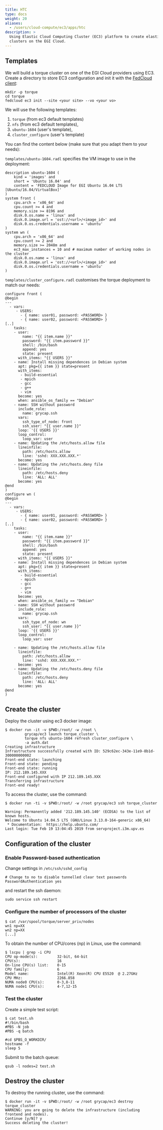 ```yaml
---
title: HTC
type: docs
weight: 20
aliases:
  - /users/cloud-compute/ec3/apps/htc
description: >
  Using Elastic Cloud Computing Cluster (EC3) platform to create elastic virtual
  clusters on the EGI Cloud.
---
```


## Templates

We will build a torque cluster on one of the EGI Cloud providers using EC3.
Create a directory to store EC3 configuration and init it with the
[FedCloud client](../../../../../getting-started/cli):

```shell
mkdir -p torque
cd torque
fedcloud ec3 init --site <your site> --vo <your vo>
```

We will use the following templates:

1. `torque` (from ec3 default templates)
1. `nfs` (from ec3 default templates),
1. `ubuntu-1604` (user's template),
1. `cluster_configure` (user's template)

You can find the content below (make sure that you adapt them to your needs):

`templates/ubuntu-1604.radl` specifies the VM image to use in the deployment:

```plaintext
description ubuntu-1604 (
    kind = 'images' and
    short = 'Ubuntu 16.04' and
    content = 'FEDCLOUD Image for EGI Ubuntu 16.04 LTS [Ubuntu/16.04/VirtualBox]'
)
system front (
    cpu.arch = 'x86_64' and
    cpu.count >= 4 and
    memory.size >= 8196 and
    disk.0.os.name = 'linux' and
    disk.0.image.url = 'ost://<url>/<image_id>' and
    disk.0.os.credentials.username = 'ubuntu'
)
system wn (
    cpu.arch = 'x86_64' and
    cpu.count >= 2 and
    memory.size >= 2048m and
    ec3_max_instances = 10 and # maximum number of working nodes in the cluster
    disk.0.os.name = 'linux' and
    disk.0.image.url = 'ost://<url>/<image_id>' and
    disk.0.os.credentials.username = 'ubuntu'
)
```

`templates/cluster_configure.radl` customises the torque deployment to match our
needs:

```plaintext
configure front (
@begin
---
  - vars:
     - USERS:
       - { name: user01, password: <PASSWORD> }
       - { name: user02, password: <PASSWORD> }
[..]
    tasks:
    - user:
        name: "{{ item.name }}"
        password: "{{ item.password }}"
        shell: /bin/bash
        append: yes
        state: present
      with_items: "{{ USERS }}"
    - name: Install missing dependences in Debian system
      apt: pkg={{ item }} state=present
      with_items:
       - build-essential
       - mpich
       - gcc
       - g++
       - vim
      become: yes
      when: ansible_os_family == "Debian"
    - name: SSH without password
      include_role:
        name: grycap.ssh
      vars:
        ssh_type_of_node: front
        ssh_user: "{{ user.name }}"
      loop: '{{ USERS }}'
      loop_control:
        loop_var: user
    - name: Updating the /etc/hosts.allow file
      lineinfile:
        path: /etc/hosts.allow
        line: 'sshd: XXX.XXX.XXX.*'
      become: yes
    - name: Updating the /etc/hosts.deny file
      lineinfile:
        path: /etc/hosts.deny
        line: 'ALL: ALL'
      become: yes
@end
)
configure wn (
@begin
---
  - vars:
     - USERS:
       - { name: user01, password: <PASSWORD> }
       - { name: user02, password: <PASSWORD> }
[..]
    tasks:
    - user:
        name: "{{ item.name }}"
        password: "{{ item.password }}"
        shell: /bin/bash
        append: yes
        state: present
      with_items: "{{ USERS }}"
    - name: Install missing dependences in Debian system
      apt: pkg={{ item }} state=present
      with_items:
       - build-essential
       - mpich
       - gcc
       - g++
       - vim
      become: yes
      when: ansible_os_family == "Debian"
    - name: SSH without password
      include_role:
        name: grycap.ssh
      vars:
        ssh_type_of_node: wn
        ssh_user: "{{ user.name }}"
      loop: '{{ USERS }}'
      loop_control:
        loop_var: user

    - name: Updating the /etc/hosts.allow file
      lineinfile:
        path: /etc/hosts.allow
        line: 'sshd: XXX.XXX.XXX.*'
      become: yes
    - name: Updating the /etc/hosts.deny file
      lineinfile:
        path: /etc/hosts.deny
        line: 'ALL: ALL'
      become: yes
@end
)
```

## Create the cluster

Deploy the cluster using ec3 docker image:

```shell
$ docker run -it -v $PWD:/root/ -w /root \
         grycap/ec3 launch torque_cluster \
         torque nfs ubuntu-1604 refresh cluster_configure \
         -a auth.dat
Creating infrastructure
Infrastructure successfully created with ID: 529c62ec-343e-11e9-8b1d-300000000002
Front-end state: launching
Front-end state: pending
Front-end state: running
IP: 212.189.145.XXX
Front-end configured with IP 212.189.145.XXX
Transferring infrastructure
Front-end ready!
```

To access the cluster, use the command:

```shell
$ docker run -ti -v $PWD:/root/ -w /root grycap/ec3 ssh torque_cluster

Warning: Permanently added '212.189.145.140' (ECDSA) to the list of known hosts.
Welcome to Ubuntu 14.04.5 LTS (GNU/Linux 3.13.0-164-generic x86_64)
 * Documentation:  https://help.ubuntu.com/
Last login: Tue Feb 19 13:04:45 2019 from servproject.i3m.upv.es
```

## Configuration of the cluster

### Enable Password-based authentication

Change settings in `/etc/ssh/sshd_config`

```plaintext
# Change to no to disable tunnelled clear text passwords
PasswordAuthentication yes
```

and restart the ssh daemon:

```shell
sudo service ssh restart
```

### Configure the number of processors of the cluster

```shell
$ cat /var/spool/torque/server_priv/nodes
wn1 np=XX
wn2 np=XX
[...]
```

To obtain the number of CPU/cores (np) in Linux, use the command:

```shell
$ lscpu | grep -i CPU
CPU op-mode(s):         32-bit, 64-bit
CPU(s):                 16
On-line CPU(s) list:    0-15
CPU family:             6
Model name:             Intel(R) Xeon(R) CPU E5520  @ 2.27GHz
CPU MHz:                2266.858
NUMA node0 CPU(s):      0-3,8-11
NUMA node1 CPU(s):      4-7,12-15
```

### Test the cluster

Create a simple test script:

```shell
$ cat test.sh
#!/bin/bash
#PBS -N job
#PBS -q batch

#cd $PBS_O_WORKDIR/
hostname -f
sleep 5
```

Submit to the batch queue:

```shell
qsub -l nodes=2 test.sh
```

## Destroy the cluster

To destroy the running cluster, use the command:

```shell
$ docker run -it -v $PWD:/root/ -w /root grycap/ec3 destroy torque_cluster
WARNING: you are going to delete the infrastructure (including frontend and nodes).
Continue [y/N]? y
Success deleting the cluster!
```
